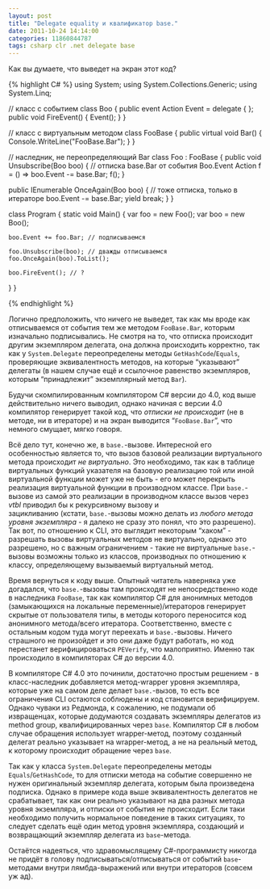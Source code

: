 ```yaml
---
layout: post
title: "Delegate equality и квалификатор base."
date: 2011-10-24 14:14:00
categories: 11860844787
tags: csharp clr .net delegate base
---
```

Как вы думаете, что выведет на экран этот код?

{% highlight C# %}
using System;
using System.Collections.Generic;
using System.Linq;

// класс с событием
class Boo {
  public event Action Event = delegate { };
  public void FireEvent() { Event(); }
}

// класс с виртуальным методом
class FooBase {
  public virtual void Bar() {
    Console.WriteLine("FooBase.Bar");
  }
}

// наследник, не переопределяющий Bar
class Foo : FooBase {
  public void Unsubscribe(Boo boo) {
    // отписка base.Bar от события Boo.Event
    Action f = () => boo.Event -= base.Bar;
    f();
  }

  public IEnumerable<int> OnceAgain(Boo boo) {
    // тоже отписка, только в итераторе
    boo.Event -= base.Bar;
    yield break;
  }
}

class Program {
  static void Main() {
    var foo = new Foo();
    var boo = new Boo();

    boo.Event += foo.Bar; // подписываемся

    foo.Unsubscribe(boo); // дважды отписываемся
    foo.OnceAgain(boo).ToList();

    boo.FireEvent(); // ?
  }
}

{% endhighlight %}

Логично предположить, что ничего не выведет, так как мы вроде как отписываемся от события тем же методом `FooBase.Bar`, которым изначально подписывались. Не смотря на то, что отписка происходит другим экземпляром делегата, она должна происходить корректно, так как у `System.Delegate` переопределены методы `GetHashCode`/`Equals`, проверяющие эквивалентность методов, на которые “указывают” делегаты (в нашем случае ещё и ссылочное равенство экземпляров, которым “принадлежит” экземплярный метод `Bar`).

Будучи скомпилированным компилятором C# версии до 4.0, код выше действительно ничего выводил, однако начиная с версии 4.0 компилятор генерирует такой код, что *отписки не происходит* (не в методе, ни в итераторе) и на экран выводится “`FooBase.Bar`”, что немного смущает, мягко говоря.

Всё дело тут, конечно же, в `base.`-вызове. Интересной его особенностью является то, что вызов базовой реализации виртуального метода происходит *не виртуально*. Это необходимо, так как в таблице виртуальных функций указателя на базовую реализацию той или иной виртуальной функции может уже не быть - его может перекрыть реализация виртуальной функции в производном классе. При `base.`-вызове из самой это реализации в производном классе вызов через *vtbl* приводил бы к рекурсивному вызову и зацикливанию (кстати, `base.`-вызовы можно делать из *любого метода уровня экземпляра* - я далеко не сразу это понял, что это разрешено). Так вот, по отношению к CLI, это выглядит некоторым “хаком” - разрешать вызовы виртуальных методов не виртуально, однако это разрешено, но с важным ограничением - такие не виртуальные `base.`-вызовы возможны только из классов, производных по отношению к классу, определяющему вызываемый виртуальный метод.

Время вернуться к коду выше. Опытный читатель наверняка уже догадался, что `base.`-вызовы там происходят не непосредственно коде в наследника `FooBase`, так как компилятор C# для анонимных методов (замыкающихся на локальные переменные)/итераторов генерирует скрытые от пользователя типы, в методы которого переносится код анонимного метода/всего итератора. Соответственно, вместе с остальным кодом туда могут переехать и `base.`-вызовы. Ничего страшного не произойдет и это они даже будут работать, но код перестанет верифицироваться `PEVerify`, что малоприятно. Именно так происходило в компиляторах C# до версии 4.0.

В компиляторе C# 4.0 это починили, достаточно простым решением - в класс-наследник добавляется метод-wrapper уровня экземпляра, которые уже на самом деле делает `base.`-вызов, то есть все ограничения CLI остаются соблюдены и код становится верифицируем. Однако чуваки из Редмонда, к сожалению, не подумали об извращенцах, которые додумаются создавать экземпляры делегатов из method group, квалифицированных через `base`. Компилятор C# в любом случае обращения использует wrapper-метод, поэтому созданный делегат реально указывает на wrapper-метод, а не на реальный метод, к которому происходит обращение через `base`.

Так как у класса `System.Delegate` переопределены методы `Equals`/`GetHashCode`, то для отписки метода на событие совершенно не нужен оригинальный экземпляр делегата, которым была произведена подписка. Однако в примере кода выше эквивалентность делегатов не срабатывает, так как они реально указывают на два разных метода уровня экземпляра, и отписки от события не происходит. Если таки необходимо получить нормальное поведение в таких ситуациях, то следует сделать ещё один метод уровня экземпляра, создающий и возвращающий экземпляр делегата из `base`-метода.

Остаётся надеяться, что здравомыслящему C#-программисту никогда не придёт в голову подписываться/отписываться от событий `base`-методами внутри лямбда-выражений или внутри итераторов (совсем уж ад).